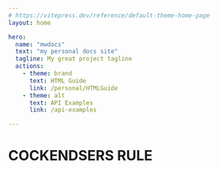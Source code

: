 ```yaml
---
# https://vitepress.dev/reference/default-theme-home-page
layout: home

hero:
  name: "mwdocs"
  text: "my personal docs site"
  tagline: My great project tagline
  actions:
    - theme: brand
      text: HTML Guide
      link: /personal/HTMLGuide
    - theme: alt
      text: API Examples
      link: /api-examples

---
```

# COCKENDSERS RULE

